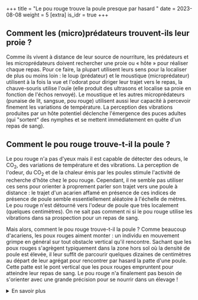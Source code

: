 +++
title = "Le pou rouge trouve la poule presque par hasard "
date = 2023-08-08
weight = 5
[extra]
is_idr = true
+++


## Comment les (micro)prédateurs trouvent-ils leur proie ?

Comme ils vivent à distance de leur source de nourriture, les prédateurs et les microprédateurs doivent rechercher une proie ou « hôte » pour réaliser chaque repas. Pour ce faire, la plupart utilisent leurs sens pour la localiser de plus ou moins loin : le loup (prédateur) et le moustique (microprédateur) utilisent à la fois la vue et l'odorat pour diriger leur trajet vers le repas, la chauve-souris utilise l'ouïe (elle produit des ultrasons et localise sa proie en fonction de l'échos renvoyé). Le moustique et les autres microprédateurs (punaise de lit, sangsue, pou rouge) utilisent aussi leur capacité à percevoir finement les variations de température. La perception des vibrations produites par un hôte potentiel déclenche l'émergence des puces adultes (qui "sortent" des nymphes et se mettent immédiatement en quête d'un repas de sang).

## Comment le pou rouge trouve-t-il la poule ?

Le pou rouge n'a pas d'yeux mais il est capable de détecter des odeurs, le CO<sub>2</sub>, des variations de température et des vibrations. La perception de l'odeur, du CO<sub>2</sub> et de la chaleur émis par les poules stimule l'activité de recherche d'hôte chez le pou rouge. Cependant, il ne semble pas utiliser ces sens pour orienter à proprement parler son trajet vers une poule à distance : le trajet d'un acarien affamé en présence de ces indices de présence de poule semble essentiellement aléatoire à l'échelle de mètres. Le pou rouge n'est détourné vers l'odeur de poule que très localement (quelques centimètres). On ne sait pas comment ni si le pou rouge utilise les vibrations dans sa prospection pour un repas de sang.

Mais alors, comment le pou rouge trouve-t-il la poule ? Comme beaucoup d'acariens, les poux rouges aiment monter : un individu en mouvement grimpe en général sur tout obstacle vertical qu'il rencontre. Sachant que les poux rouges s'agrègent typiquement dans la zone hors sol où la densité de poule est élevée, il leur suffit de parcourir quelques dizaines de centimètres au départ de leur agrégat pour rencontrer par hasard la patte d'une poule. Cette patte est le pont vertical que les poux rouges empruntent pour atteindre leur repas de sang. Le pou rouge n'a finalement pas besoin de s'orienter avec une grande précision pour se nourrir dans un élevage !


<!-- Idéalement, une figure montrant un acarien grimpant sur une patte serait chouette (mais pas indispensable) -->


<details>
    <summary>En savoir plus</summary>

## Comment sait-on cela ?
D'une manière générale, la réponse des poux rouges aux différents stimuli émanant de la poule (odeurs, le CO<sub>2</sub>, des variations de température et des vibrations) a été étudiée grâce à des expérimentations diversifiées, en grande partie au laboratoire, complétées d'expérimentations sur le terrain. Au laboratoire, le comportement d'acariens confrontés à des variations de température, d'odeurs, de concentrations de CO<sub>2</sub> et/ou de vibration a été observé et noté de manière standardisées, et les données obtenues ont été analysées statistiquement. Ces observations ont été réalisées sur des centaines d'acariens en jeûne ou fraîchement gorgés de sang dans des conditions contrôlées, avec des instruments optiques et/ou électroniques. Sur le terrain, c'est par l'usage de pièges spécifiques et le comptage des acariens piégés selon les différentes modalités testées que la réponse aux stimuli a été étudiée. Les tests en laboratoire permettent de caractériser les comportements typiques face à des facteurs maîtrisés. Les piégeages sur le terrain permettent de déterminer dans quelle mesure ces comportements sont réalisés en condition d'élevage, en présence de facteurs multiples (maîtrisés et non maîtrisés).

En ce qui concerne les odeurs, il a fallu d'abord caractériser celles que produit la poule. Une odeur est un ensemble de molécules volatiles perçu par un système chimiosensoriel. La composition de l'odeur des poules a été caractérisée par des analyses chimiques (par Chromatographie en phase gazeuse-spectrométrie de masse, GC-MS) et un parfum de poule artificiel a été breveté. Des tests de comportement à différentes échelles spatio-temporelles ont été réalisés en laboratoire : tests de choix entre différents flux d'air ou analyse du trajet parcouru autour de la source d'odeur *in vitro* (quelques cm2 durant 10 minutes par acarien), comptage des acariens capturés par des pièges électriques appâtés ou non par une odeur de poule (sur une surface d'un m<sup>2</sup> au laboratoire et sur des bâtiments de pondeuses complets). Dans les tests de choix, on évalue l'attractivité à courte distance en comparant le choix immédiat de centaines d'acariens entre deux odeurs (odeur de poule et air pur par exemple). Dans les analyses de trajet, on enregistre au moyen d'une caméra pilotée par un nanoordinateur le trajet individuel en 2D de centaines d'acariens confrontés ou non à une odeur dans une arène de 4 cm de diamètre. Dans les expérimentations avec pièges électriques, des tubes verticaux miment les pattes de poule et sont coiffés d'un système électrifié relarguant l'odeur testée. Le système électrifié projette tout acarien cherchant à atteindre l'odeur sur une plaque engluée standard, sur laquelle sont comptés les acariens piégés dans l'intervalle de l'expérimentation (1h ou 1 nuit). C'est en confrontant les pourcentages de choix *in vitro* entre différentes odeurs et de l'air pur, les caractéristiques des trajets parcourus, les quantités de poux rouges piégés en présence ou en absence d'odeur de poule et/ou d'ammoniac et les distances entre points de lâcher et pièges, que nous avons pu améliorer notre compréhensions du comportement de recherche de nourriture chez le pou rouge.
#### Sources scientifiques


- [Kilpinen (2001)](https://link.springer.com/article/10.1023/A:1020409221348)

- [Kilpinen (2005)](https://resjournals.onlinelibrary.wiley.com/doi/full/10.1111/j.1365-3032.2005.00452.x)

- [Kilpinen & Mullens (2005)](https://resjournals.onlinelibrary.wiley.com/doi/full/10.1111/j.0269-283X.2004.00522.x)

- [El Adouzi et al. (2020)](XXXX)

- [Roy et al. (2018) (brevet)](XXXX)

- [Auffray et al. (2022)](XXXX)




</details>

